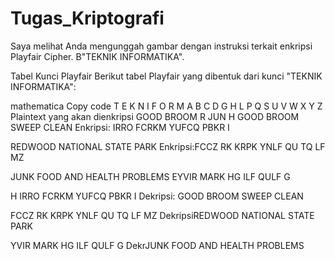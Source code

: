 # Tugas_Kriptografi
Saya melihat Anda mengunggah gambar dengan instruksi terkait enkripsi Playfair Cipher. B"TEKNIK INFORMATIKA".

Tabel Kunci Playfair
Berikut tabel Playfair yang dibentuk dari kunci "TEKNIK INFORMATIKA":

mathematica
Copy code
T  E  K  N  I
F  O  R  M  A
B  C  D  G  H
L  P  Q  S  U
V  W  X  Y  Z
Plaintext yang akan dienkripsi
GOOD BROOM
R
JUN
H
GOOD BROOM SWEEP CLEAN
Enkripsi: IRRO FCRKM YUFCQ PBKR I

REDWOOD NATIONAL STATE PARK
Enkripsi:FCCZ RK KRPK YNLF QU TQ LF MZ

JUNK FOOD AND HEALTH PROBLEMS
EYVIR MARK HG ILF QULF G

H
IRRO FCRKM YUFCQ PBKR I
Dekripsi: GOOD BROOM SWEEP CLEAN

FCCZ RK KRPK YNLF QU TQ LF MZ
DekripsiREDWOOD NATIONAL STATE PARK

YVIR MARK HG ILF QULF G
DekrJUNK FOOD AND HEALTH PROBLEMS
